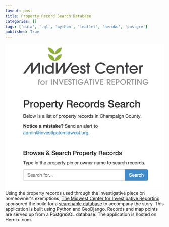 ```yaml
---
layout: post
title: Property Record Search Database
categories: []
tags: ['data', 'sql', 'python', 'leaflet', 'heroku', 'postgre']
published: True
---
```

![Screenshot of map](/images/property_record_search.jpg)
Using the property records used through the investigative piece on homeowner's exemptions, [The Midwest Center for Investigative Reporting](http://apps.investigatemidwest.org/propertyrecords) sponsored the build for a [searchable database](http://apps.investigatemidwest.org/propertyrecords/) to accompany the story.
This application is bulit using Python and GeoDjango. Records and map points are served up from a PostgreSQL database. The application is hosted on Heroku.com.   
